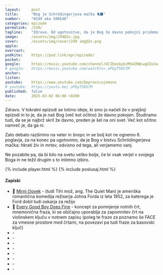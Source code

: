 ```yaml
---
layout: 	post
title:  	"Bog je Schrödingerjeva mačka 🐈‍⬛"
number: 	"#249 aka S06E46"
categories:	epizode
permalink:	/249/
tagline: 	"Zdravo. Od ugotovitve, da je Bog že davno pokojni pridemo do ugotivitve, da je Bog pravzaprav Schrödingerjeva mačka" 
image:		/assets/img/249@2x.jpg
cover:		/assets/img/cover/249 img@2x.png
apple:		
overcast:	
podkite:	https://pod.link/opr/episode/
pocket:		
google:		https://music.youtube.com/channel/UCIEeoGykzM542RWLwgCDoJw
# google:	https://music.youtube.com/watch?v=_oPGyT56S7M
anchor:		
listen:		
youtube:	https://www.youtube.com/@opravicujemose
# youtube:	https://youtu.be/_oPGyT56S7M
published:	false
date: 		2025-03-02 06:00 +0200
---
```


Zdravo. V tokratni epizodi se lotimo ideje, ki smo jo načeli že v prejšnji epizodi in to je, da je naš Bog (več kot očitno) že davno pokojen. Študiramo tudi, da se je najbrž skril že davno, preden je šel na oni svet. Več kot očitno namreč je, da ga ni. 

Zato debato razširimo na veter in šnopc in se bolj kot ne ognemo 6. poglavja, za na konec pa ugotovimo, da je Bog v bistvu Schrödingerjeva mačka: hkrati živ in mrtev, odvisno od tega, ali verjamemo vanj. 

Ne pozabite pa, da bi bilo na svetu veliko bolje, če bi vsak verjel v svojega Boga in ne težil drugim s to intimno izbiro. 

{% include player.html %}
{% include poslusaj.html %}

<!--break-->

#### Zapiski

- 🥊 [Mirni človek](https://sl.wikipedia.org/wiki/Mirni_%C4%8Dlovek) - (tudi Tihi mož, ang. The Quiet Man) je ameriška romantična komedija režiserja Johna Forda iz leta 1952, za katerega je Ford dobil tudi oskarja za režijo 
- 🎼 [Every Good Boy Does Fine](https://ahighernote.com/lines-and-spaces/) - koncept za pomnjenje notnih črt, mnemonična fraza, ki se običajno uporablja za zapomnitev črt na violinskem ključu v notnem zapisu (poleg te fraze za poznamo še FACE za vmesne prostore med črtami, na povezavi pa tudi fraze za basovski ključ) 
- []() - 
- []() - 
- []() - 
- []() - 
- []() - 
- []() - 
- []() - 
- []() - 